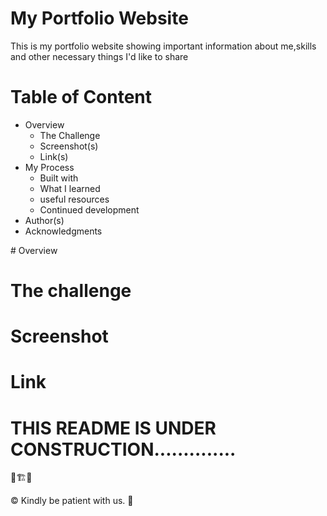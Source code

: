 # My Portfolio Website

<p>This is my portfolio website showing important information about me,skills and other necessary things I'd like to share</p>

<h1>Table of Content</h1>
<ul>
  <li>Overview
    <ul>
      <li>The Challenge</li>
      <li>Screenshot(s)</li>
      <li>Link(s)</li>
    </ul>
  </li>
  <li>My Process
    <ul>
      <li>Built with</li>
      <li>What I learned</li>
      <li>useful resources</li>
      <li>Continued development</li>
    </ul>
  </li>
  <li>Author(s)</li>
  <li>Acknowledgments</li>
</ul>
# Overview

# The challenge

# Screenshot

# Link

# THIS README IS UNDER CONSTRUCTION..............
👷🏗️🚧

© Kindly be patient with us. 🙏